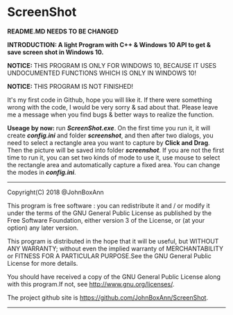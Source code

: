 # ScreenShot

<b>README.MD NEEDS TO BE CHANGED</b>

<b>INTRODUCTION: A light Program with C++ & Windows 10 API to get & save screen shot in Windows 10.</b>

<b>NOTICE: </b>THIS PROGRAM IS ONLY FOR WINDOWS 10, BECAUSE IT USES UNDOCUMENTED FUNCTIONS WHICH IS ONLY IN WINDOWS 10!

<b>NOTICE: </b>THIS PROGRAM IS NOT FINISHED!

It's my first code in Github, hope you will like it. If there were something wrong with the code, I would be very sorry & sad about that. Please leave me a message when you find bugs & better ways to realize the function.

<b>Useage by now: </b>run <b><i>ScreenShot.exe</i></b>. On the first time you run it, it will create <b><i>config.ini</i></b> and folder <b><i>screenshot</i></b>, and then after two dialogs, you need to select a rectangle area you want to capture by <b>Click and Drag</b>. Then the picture will be saved into folder <b><i>screenshot</i></b>. If you are not the first time to run it, you can set two kinds of mode to use it, use mouse to select the rectangle area and automatically capture a fixed area. You can change the modes in <b><i>config.ini</i></b>.

---------------------------------------------------------------------

Copyright(C) 2018 @JohnBoxAnn

This program is free software : you can redistribute it and / or modify it under the terms of the GNU General Public License as published by the Free Software Foundation, either version 3 of the License, or (at your option) any later version.

This program is distributed in the hope that it will be useful, but WITHOUT ANY WARRANTY; without even the implied warranty of MERCHANTABILITY or FITNESS FOR A PARTICULAR PURPOSE.See the GNU General Public License for more details.

You should have received a copy of the GNU General Public License along with this program.If not, see <http://www.gnu.org/licenses/>.

The project github site is <https://github.com/JohnBoxAnn/ScreenShot>.

---------------------------------------------------------------------
